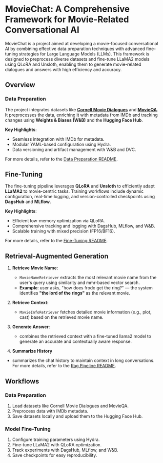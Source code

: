 
# MovieChat: A Comprehensive Framework for Movie-Related Conversational AI

MovieChat is a project aimed at developing a movie-focused conversational AI by combining effective data preparation techniques with advanced fine-tuning strategies for Large Language Models (LLMs). This framework is designed to preprocess diverse datasets and fine-tune LLaMA2 models using QLoRA and Unsloth, enabling them to generate movie-related dialogues and answers with high efficiency and accuracy.


## Overview

### Data Preparation

The project integrates datasets like **[Cornell Movie Dialogues](https://convokit.cornell.edu/documentation/movie.html)** and **[MovieQA](https://github.com/makarandtapaswi/MovieQA_benchmark?tab=readme-ov-file)**. It preprocesses the data, enriching it with metadata from IMDb and tracking changes using **Weights & Biases (W&B)** and the **Hugging Face Hub**.

**Key Highlights**:

- Seamless integration with IMDb for metadata.  
- Modular YAML-based configuration using Hydra.  
- Data versioning and artifact management with W&B and DVC.  

For more details, refer to the [Data Preparation README](https://github.com/ninanil/moviechat/blob/master/data_preparation/README.md).  

## Fine-Tuning

The fine-tuning pipeline leverages **QLoRA** and **Unsloth** to efficiently adapt **LLaMA2** to movie-centric tasks. Training workflows include dynamic configuration, real-time logging, and version-controlled checkpoints using **DagsHub** and **MLflow**.

**Key Highlights**:

- Efficient low-memory optimization via QLoRA.  
- Comprehensive tracking and logging with DagsHub, MLflow, and W&B.  
- Scalable training with mixed precision (FP16/BF16).  

For more details, refer to the [Fine-Tuning README](https://github.com/ninanil/moviechat/blob/master/fine-tune/README.md).  

## Retrieval-Augmented Generation

1. **Retrieve Movie Name**:
   - `MovieNameRetriever` extracts the most relevant movie name from the user's query using similarity and mmr-based vector search.
   - **Example**: user asks, "how does frodo get the ring?" — the system identifies **"the lord of the rings"** as the relevant movie.

2. **Retrieve Context**:
   - `MovieInfoRetriever` fetches detailed movie information (e.g., plot, cast) based on the retrieved movie name.

3. **Generate Answer**:
   - combines the retrieved context with a fine-tuned llama2 model to generate an accurate and contextually aware response.

 4. **Summarize History**
   - summarizes the chat history to maintain context in long conversations.
For more details, refer to the [Rag Pipeline README](https://github.com/ninanil/moviechat/blob/master/rag_pipeline/README.md).

## Workflows

### Data Preparation
   1. Load datasets like Cornell Movie Dialogues and MovieQA.  
   2. Preprocess data with IMDb metadata.  
   3. Save datasets locally and upload them to the Hugging Face Hub.  

### Model Fine-Tuning
   1. Configure training parameters using Hydra.  
   2. Fine-tune LLaMA2 with QLoRA optimization.  
   3. Track experiments with DagsHub, MLflow, and W&B.  
   4. Save checkpoints for easy reproducibility.  



